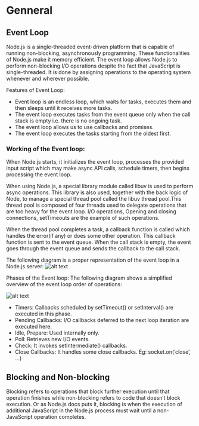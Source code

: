 # Genneral
## Event Loop
Node.js is a single-threaded event-driven platform that is capable of running non-blocking, asynchronously programming. These functionalities of Node.js make it memory efficient. The event loop allows Node.js to perform non-blocking I/O operations despite the fact that JavaScript is single-threaded. It is done by assigning operations to the operating system whenever and wherever possible.

Features of Event Loop:

+ Event loop is an endless loop, which waits for tasks, executes them and then sleeps until it receives more tasks.
+ The event loop executes tasks from the event queue only when the call stack is empty i.e. there is no ongoing task.
+ The event loop allows us to use callbacks and promises.
+ The event loop executes the tasks starting from the oldest first.
### Working of the Event loop: 
When Node.js starts, it initializes the event loop, processes the provided input script which may make async API calls, schedule timers, then begins processing the event loop.

When using Node.js, a special library module called libuv is used to perform async operations. This library is also used, together with the back logic of Node, to manage a special thread pool called the libuv thread pool.This thread pool is composed of four threads used to delegate operations that are too heavy for the event loop. I/O operations, Opening and closing connections, setTimeouts are the example of such operations.

When the thread pool completes a task, a callback function is called which handles the error(if any) or does some other operation. This callback function is sent to the event queue. When the call stack is empty, the event goes through the event queue and sends the callback to the call stack.

The following diagram is a proper representation of the event loop in a Node.js server:
![alt text](https://res.cloudinary.com/none-ptudw/image/upload/v1645092881/nodejs2_vn5ljk.png)

Phases of the Event loop: The following diagram shows a simplified overview of the event loop order of operations:

![alt text](https://res.cloudinary.com/none-ptudw/image/upload/v1645093029/phasesofloop-300x240_nhnyv1.png)

+ Timers: Callbacks scheduled by setTimeout() or setInterval() are executed in this phase.
+ Pending Callbacks: I/O callbacks deferred to the next loop iteration are executed here.
+ Idle, Prepare: Used internally only.
+ Poll: Retrieves new I/O events.
+ Check: It invokes setIntermediate() callbacks.
+ Close Callbacks: It handles some close callbacks. Eg: socket.on(‘close’, …)

## Blocking and Non-blocking
Blocking refers to operations that block further execution until that operation finishes while non-blocking refers to code that doesn’t block execution. Or as Node.js docs puts it, blocking is when the execution of additional JavaScript in the Node.js process must wait until a non-JavaScript operation completes.
